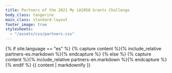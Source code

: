 ```yaml
---
title: Partners of the 2021 My LA2050 Grants Challenge
body_class: tangerine
main_class: standard-layout
footer_image: true
stylesheets:
  - "/assets/css/partners.css"
---
```


{% if site.language == "es" %}
  {% capture content %}{% include_relative partners-es.markdown %}{% endcapture %}
{% else %}
  {% capture content %}{% include_relative partners-en.markdown %}{% endcapture %}
{% endif %}
{{ content | markdownify }}

